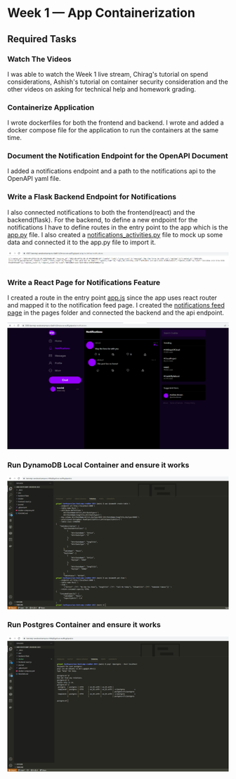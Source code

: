 # Week 1 — App Containerization

## Required Tasks

### Watch The Videos

I was able to watch the Week 1 live stream, Chirag's tutorial on spend considerations, Ashish's tutorial on container security consideration and the other videos on asking for technical help and homework grading.

### Containerize Application

I wrote dockerfiles for both the frontend and backend. I wrote and added a docker compose file for the application to run the containers at the same time.

### Document the Notification Endpoint for the OpenAPI Document

I added a notifications endpoint and a path to the notifications api to the OpenAPI yaml file. 

### Write a Flask Backend Endpoint for Notifications
I also connected notifications to both the frontend(react) and the backend(flask). For the backend, to define a new endpoint for the notifications I have to define routes in the entry point to the app which is the [app.py]([backend-flask/app.py](https://github.com/bennie-jr/aws-bootcamp-cruddur-2023/blob/main/backend-flask/app.py)) file. I also created a [notifications_activities.py](https://github.com/bennie-jr/aws-bootcamp-cruddur-2023/blob/main/backend-flask/services/notifications_activities.py) file to mock up some data and connected it to the app.py file to import it.

![Flask Backend endpoint](assets/Week1-backend-notif-endpoint.png)

### Write a React Page for Notifications Feature
I created a route in the entry point [app.js](https://github.com/bennie-jr/aws-bootcamp-cruddur-2023/blob/main/frontend-react-js/src/App.js) since the app uses react router and mapped it to the notification feed page. I created the [notifications feed page](https://github.com/bennie-jr/aws-bootcamp-cruddur-2023/blob/main/frontend-react-js/src/pages/NotificationsFeedPage.js) in the pages folder and connected the backend and the api endpoint.

![React Frontend notifications feature](assets/Week1-frontend-notifications.png)


### Run DynamoDB Local Container and ensure it works

![Proof of working DynamoDB local](assets/week1-dynamodb.png)


### Run Postgres Container and ensure it works

![Proof of working postgres container](assets/week1-postgres.png)

